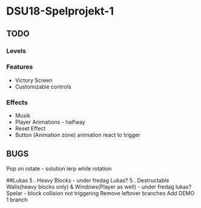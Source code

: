 # DSU18-Spelprojekt-1
## TODO
### Levels


### Features
* Victory Screen
* Customizable controls

### Effects
* Musik
* Player Animations - halfway
* Reset Effect
* Button (Animation zone) animation react to trigger

## BUGS
Pop on rotate - solution lerp while rotation


##Lukas
5 . Heavy Blocks - under fredag Lukas?
5 . Destructable Walls(heavy blocks only) & Windows(Player as well) - under fredag lukas?
Spelar - block collision not triggering
Remove leftover branches
Add DEMO 1 branch
